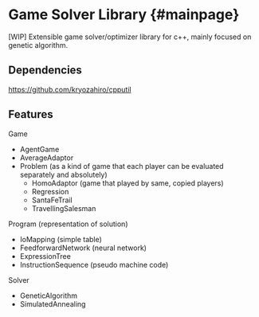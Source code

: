 # Game Solver Library {#mainpage}
[WIP]
Extensible game solver/optimizer library for c++, mainly focused on genetic algorithm.

## Dependencies
<https://github.com/kryozahiro/cpputil>

## Features
Game
- AgentGame
- AverageAdaptor
- Problem (as a kind of game that each player can be evaluated separately and absolutely)
	- HomoAdaptor (game that played by same, copied players)
	- Regression
	- SantaFeTrail
	- TravellingSalesman

Program (representation of solution)
- IoMapping (simple table)
- FeedforwardNetwork (neural network)
- ExpressionTree
- InstructionSequence (pseudo machine code)

Solver
- GeneticAlgorithm
- SimulatedAnnealing
